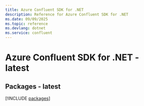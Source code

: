 ```yaml
---
title: Azure Confluent SDK for .NET
description: Reference for Azure Confluent SDK for .NET
ms.date: 09/09/2025
ms.topic: reference
ms.devlang: dotnet
ms.service: confluent
---
```

# Azure Confluent SDK for .NET - latest
## Packages - latest
[!INCLUDE [packages](confluent-index.md)]